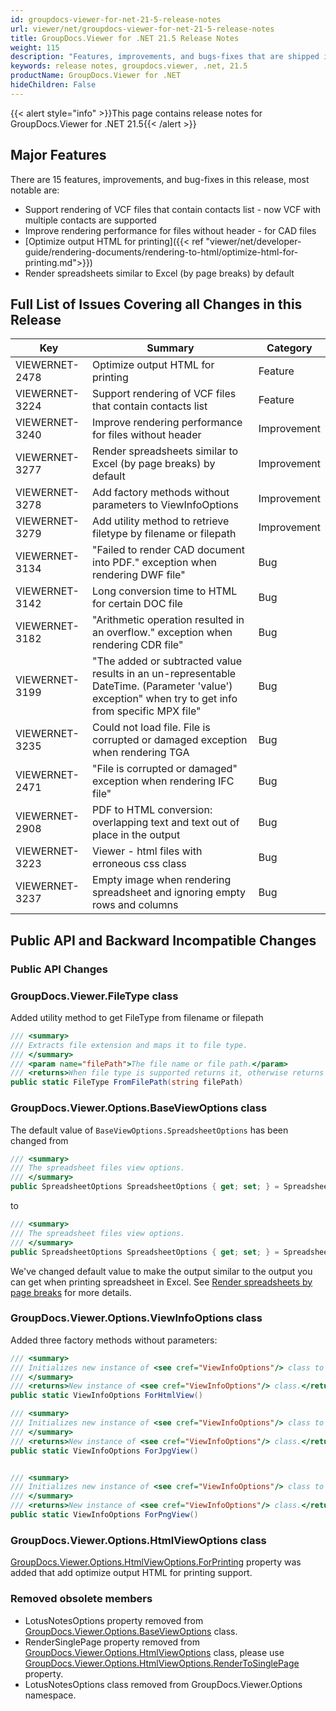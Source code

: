 ```yaml
---
id: groupdocs-viewer-for-net-21-5-release-notes
url: viewer/net/groupdocs-viewer-for-net-21-5-release-notes
title: GroupDocs.Viewer for .NET 21.5 Release Notes
weight: 115
description: "Features, improvements, and bugs-fixes that are shipped in GroupDocs.Viewer for .NET 21.5"
keywords: release notes, groupdocs.viewer, .net, 21.5
productName: GroupDocs.Viewer for .NET
hideChildren: False
---
```

{{< alert style="info" >}}This page contains release notes for GroupDocs.Viewer for .NET 21.5{{< /alert >}}

## Major Features

There are 15 features, improvements, and bug-fixes in this release, most notable are:

* Support rendering of VCF files that contain contacts list - now VCF with multiple contacts are supported
* Improve rendering performance for files without header - for CAD files
* [Optimize output HTML for printing]({{< ref "viewer/net/developer-guide/rendering-documents/rendering-to-html/optimize-html-for-printing.md">}})
* Render spreadsheets similar to Excel (by page breaks) by default

## Full List of Issues Covering all Changes in this Release

| Key | Summary | Category |
| --- | --- | --- |
|VIEWERNET-2478|Optimize output HTML for printing|Feature|
|VIEWERNET-3224|Support rendering of VCF files that contain contacts list|Feature|
|VIEWERNET-3240|Improve rendering performance for files without header|Improvement|
|VIEWERNET-3277|Render spreadsheets similar to Excel (by page breaks) by default|Improvement|
|VIEWERNET-3278|Add factory methods without parameters to ViewInfoOptions|Improvement|
|VIEWERNET-3279|Add utility method to retrieve filetype by filename or filepath|Improvement|
|VIEWERNET-3134|"Failed to render CAD document into PDF." exception when rendering DWF file"|Bug|
|VIEWERNET-3142|Long conversion time to HTML for certain DOC file|Bug|
|VIEWERNET-3182|"Arithmetic operation resulted in an overflow." exception when rendering CDR file"|Bug|
|VIEWERNET-3199|"The added or subtracted value results in an un-representable DateTime. (Parameter 'value') exception" when try to get info from specific MPX file"|Bug|
|VIEWERNET-3235|Could not load file. File is corrupted or damaged exception when rendering TGA|Bug|
|VIEWERNET-2471|"File is corrupted or damaged" exception when rendering IFC file"|Bug|
|VIEWERNET-2908|PDF to HTML conversion: overlapping text and text out of place in the output|Bug|
|VIEWERNET-3223|Viewer - html files with erroneous css class|Bug|
|VIEWERNET-3237|Empty image when rendering spreadsheet and ignoring empty rows and columns|Bug|

## Public API and Backward Incompatible Changes

### Public API Changes

### GroupDocs.Viewer.FileType class

Added utility method to get FileType from filename or filepath

```csharp
/// <summary>
/// Extracts file extension and maps it to file type.
/// </summary>
/// <param name="filePath">The file name or file path.</param>
/// <returns>When file type is supported returns it, otherwise returns default <see cref="Unknown"/> file type.</returns>
public static FileType FromFilePath(string filePath)
```

### GroupDocs.Viewer.Options.BaseViewOptions class

The default value of `BaseViewOptions.SpreadsheetOptions` has been changed from

```csharp
/// <summary>
/// The spreadsheet files view options.
/// </summary>
public SpreadsheetOptions SpreadsheetOptions { get; set; } = SpreadsheetOptions.ForSplitSheetIntoPages(40);
```

to

```csharp
/// <summary>
/// The spreadsheet files view options.
/// </summary>
public SpreadsheetOptions SpreadsheetOptions { get; set; } = SpreadsheetOptions.ForRenderingByPageBreaks();
```

We've changed default value to make the output similar to the output you can get when printing spreadsheet in Excel. See [Render spreadsheets by page breaks](https://docs.groupdocs.com/viewer/net/render-spreadsheets-by-page-breaks/) for more details.

### GroupDocs.Viewer.Options.ViewInfoOptions class

Added three factory methods without parameters:

```csharp
/// <summary>
/// Initializes new instance of <see cref="ViewInfoOptions"/> class to retrieve information about view when rendering into HTML.
/// </summary>
/// <returns>New instance of <see cref="ViewInfoOptions"/> class.</returns>
public static ViewInfoOptions ForHtmlView()

/// <summary>
/// Initializes new instance of <see cref="ViewInfoOptions"/> class to retrieve information about view when rendering into JPG.
/// </summary>
/// <returns>New instance of <see cref="ViewInfoOptions"/> class.</returns>
public static ViewInfoOptions ForJpgView()


/// <summary>
/// Initializes new instance of <see cref="ViewInfoOptions"/> class to retrieve information about view when rendering into PNG.
/// </summary>
/// <returns>New instance of <see cref="ViewInfoOptions"/> class.</returns>
public static ViewInfoOptions ForPngView()
```

### GroupDocs.Viewer.Options.HtmlViewOptions class

[GroupDocs.Viewer.Options.HtmlViewOptions.ForPrinting](<https://reference.groupdocs.com/viewer/net/groupdocs.viewer.options/htmlviewoptions/properties/forprinting>) property was added that add optimize output HTML for printing support.

### Removed obsolete members

* LotusNotesOptions property removed from [GroupDocs.Viewer.Options.BaseViewOptions](<https://reference.groupdocs.com/viewer/net/groupdocs.viewer.options/baseviewoptions>) class.
* RenderSinglePage property removed from [GroupDocs.Viewer.Options.HtmlViewOptions](<https://reference.groupdocs.com/viewer/net/groupdocs.viewer.options/HtmlViewOptions>) class,
please use [GroupDocs.Viewer.Options.HtmlViewOptions.RenderToSinglePage](<https://reference.groupdocs.com/viewer/net/groupdocs.viewer.options/htmlviewoptions/properties/rendertosinglepage>) property.
* LotusNotesOptions class removed from GroupDocs.Viewer.Options namespace.
